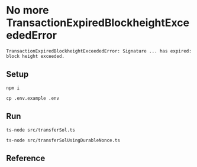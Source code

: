 # No more TransactionExpiredBlockheightExceededError
```
TransactionExpiredBlockheightExceededError: Signature ... has expired: block height exceeded.
```

## Setup
```
npm i
```
```
cp .env.example .env
```

## Run
```
ts-node src/transferSol.ts
```

```
ts-node src/transferSolUsingDurableNonce.ts
```

## Reference
